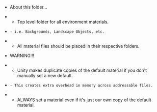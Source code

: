 * About this folder...
*   - Top level folder for all environment materials.
*     - i.e. Backgrounds, Landscape Objects, etc.
*   - All material files should be placed in their respective folders.

* WARNING!!!
*   - Unity makes duplicate copies of the default material if you don't manually set a new default.
*     - This creates extra overhead in memory across addressable files.
*   - ALWAYS set a material even if it's just our own copy of the default material.